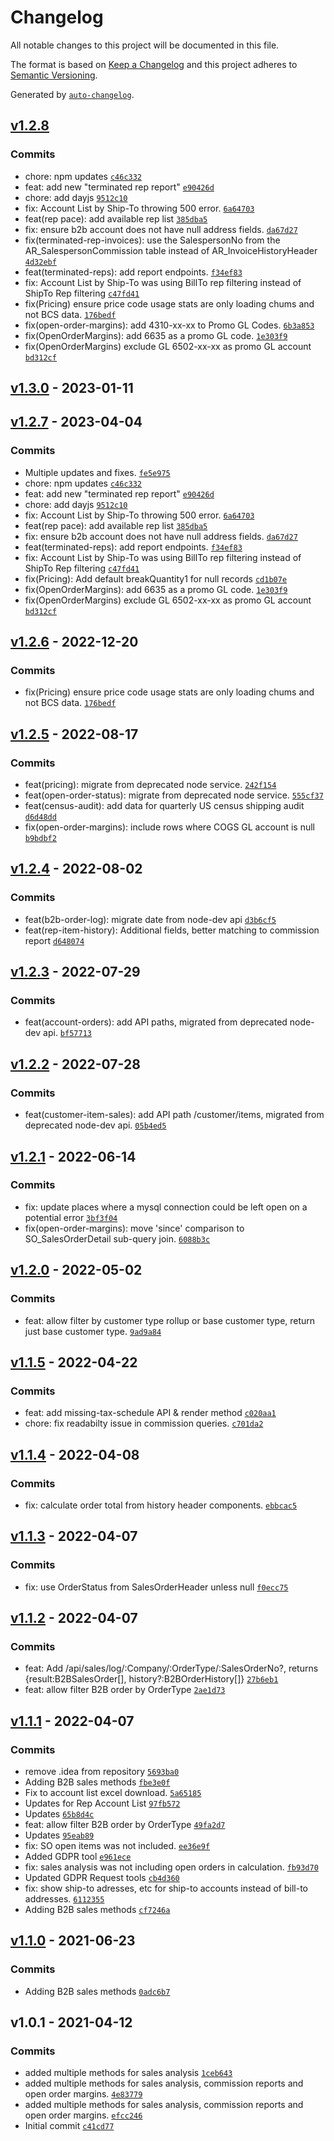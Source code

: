 # Changelog

All notable changes to this project will be documented in this file.

The format is based on [Keep a Changelog](https://keepachangelog.com/en/1.0.0/)
and this project adheres to [Semantic Versioning](https://semver.org/spec/v2.0.0.html).

Generated by [`auto-changelog`](https://github.com/CookPete/auto-changelog).

## [v1.2.8](https://github.com/UtahGooner/api-sales/compare/v1.3.0...v1.2.8)

### Commits

- chore: npm updates [`c46c332`](https://github.com/UtahGooner/api-sales/commit/c46c3328daf7cc114061c864b63036a4b86802e3)
- feat: add new "terminated rep report" [`e90426d`](https://github.com/UtahGooner/api-sales/commit/e90426dca61713bd7c76411c5db1563504ae7604)
- chore: add dayjs [`9512c10`](https://github.com/UtahGooner/api-sales/commit/9512c10030113ed4fbb6e3e9e9be505e4418956e)
- fix: Account List by Ship-To throwing 500 error. [`6a64703`](https://github.com/UtahGooner/api-sales/commit/6a64703e4e4b0c8a0b69222ef821af848c4f92d3)
- feat(rep pace): add available rep list [`385dba5`](https://github.com/UtahGooner/api-sales/commit/385dba52ca3d30ec6a2fbd6b75d32ea0b05f39dc)
- fix: ensure b2b account does not have null address fields. [`da67d27`](https://github.com/UtahGooner/api-sales/commit/da67d274e74687e296024095f8e9aa0198c97ef6)
- fix(terminated-rep-invoices): use the SalespersonNo from the AR_SalespersonCommission table instead of AR_InvoiceHistoryHeader [`4d32ebf`](https://github.com/UtahGooner/api-sales/commit/4d32ebf44be81f476f750b14c04e11224adcfd6f)
- feat(terminated-reps): add report endpoints. [`f34ef83`](https://github.com/UtahGooner/api-sales/commit/f34ef83c32345b221d2766603a469972698a4c02)
- fix: Account List by Ship-To was using BillTo rep filtering instead of ShipTo Rep filtering [`c47fd41`](https://github.com/UtahGooner/api-sales/commit/c47fd410b9dcb12857ffabe5b8fde20fea691783)
- fix(Pricing) ensure price code usage stats are only loading chums and not BCS data. [`176bedf`](https://github.com/UtahGooner/api-sales/commit/176bedf0c03192f01daf69430dae796812f57d70)
- fix(open-order-margins): add 4310-xx-xx to Promo GL Codes. [`6b3a853`](https://github.com/UtahGooner/api-sales/commit/6b3a8535548e06069a32d253e2dddf7c6bbdff5b)
- fix(OpenOrderMargins): add 6635 as a promo GL code. [`1e303f9`](https://github.com/UtahGooner/api-sales/commit/1e303f9a26159fcbd2837337e9662a8201887a9a)
- fix(OpenOrderMargins) exclude GL 6502-xx-xx as promo GL account [`bd312cf`](https://github.com/UtahGooner/api-sales/commit/bd312cf93821efe23823b3a099a24a0cfdfae89a)

## [v1.3.0](https://github.com/UtahGooner/api-sales/compare/v1.2.7...v1.3.0) - 2023-01-11

## [v1.2.7](https://github.com/UtahGooner/api-sales/compare/v1.2.6...v1.2.7) - 2023-04-04

### Commits

- Multiple updates and fixes. [`fe5e975`](https://github.com/UtahGooner/api-sales/commit/fe5e9756e1bcd0bdbfc82f519528a9b9e81bc90a)
- chore: npm updates [`c46c332`](https://github.com/UtahGooner/api-sales/commit/c46c3328daf7cc114061c864b63036a4b86802e3)
- feat: add new "terminated rep report" [`e90426d`](https://github.com/UtahGooner/api-sales/commit/e90426dca61713bd7c76411c5db1563504ae7604)
- chore: add dayjs [`9512c10`](https://github.com/UtahGooner/api-sales/commit/9512c10030113ed4fbb6e3e9e9be505e4418956e)
- fix: Account List by Ship-To throwing 500 error. [`6a64703`](https://github.com/UtahGooner/api-sales/commit/6a64703e4e4b0c8a0b69222ef821af848c4f92d3)
- feat(rep pace): add available rep list [`385dba5`](https://github.com/UtahGooner/api-sales/commit/385dba52ca3d30ec6a2fbd6b75d32ea0b05f39dc)
- fix: ensure b2b account does not have null address fields. [`da67d27`](https://github.com/UtahGooner/api-sales/commit/da67d274e74687e296024095f8e9aa0198c97ef6)
- feat(terminated-reps): add report endpoints. [`f34ef83`](https://github.com/UtahGooner/api-sales/commit/f34ef83c32345b221d2766603a469972698a4c02)
- fix: Account List by Ship-To was using BillTo rep filtering instead of ShipTo Rep filtering [`c47fd41`](https://github.com/UtahGooner/api-sales/commit/c47fd410b9dcb12857ffabe5b8fde20fea691783)
- fix(Pricing): Add default breakQuantity1 for null records [`cd1b07e`](https://github.com/UtahGooner/api-sales/commit/cd1b07e0a027fccd070e8447a24ad2bb2d103094)
- fix(OpenOrderMargins): add 6635 as a promo GL code. [`1e303f9`](https://github.com/UtahGooner/api-sales/commit/1e303f9a26159fcbd2837337e9662a8201887a9a)
- fix(OpenOrderMargins) exclude GL 6502-xx-xx as promo GL account [`bd312cf`](https://github.com/UtahGooner/api-sales/commit/bd312cf93821efe23823b3a099a24a0cfdfae89a)

## [v1.2.6](https://github.com/UtahGooner/api-sales/compare/v1.2.5...v1.2.6) - 2022-12-20

### Commits

- fix(Pricing) ensure price code usage stats are only loading chums and not BCS data. [`176bedf`](https://github.com/UtahGooner/api-sales/commit/176bedf0c03192f01daf69430dae796812f57d70)

## [v1.2.5](https://github.com/UtahGooner/api-sales/compare/v1.2.4...v1.2.5) - 2022-08-17

### Commits

- feat(pricing): migrate from deprecated node service. [`242f154`](https://github.com/UtahGooner/api-sales/commit/242f1548a3c01330bed0e4ab2b6fb91a56f2a7f4)
- feat(open-order-status): migrate from deprecated node service. [`555cf37`](https://github.com/UtahGooner/api-sales/commit/555cf377320ebf4e89a08f7e3297d060f04924d3)
- feat(census-audit): add data for quarterly US census shipping audit [`d6d48dd`](https://github.com/UtahGooner/api-sales/commit/d6d48dd976cdbdf18e1a89a508c227276bfa429f)
- fix(open-order-margins): include rows where COGS GL account is null [`b9bdbf2`](https://github.com/UtahGooner/api-sales/commit/b9bdbf23a17ef7ea99fce6fbfc0a9d549fb90fa8)

## [v1.2.4](https://github.com/UtahGooner/api-sales/compare/v1.2.3...v1.2.4) - 2022-08-02

### Commits

- feat(b2b-order-log): migrate date from node-dev api [`d3b6cf5`](https://github.com/UtahGooner/api-sales/commit/d3b6cf57400a12c6512b717ae75c2d3bcdb5b715)
- feat(rep-item-history): Additional fields, better matching to commission report [`d648074`](https://github.com/UtahGooner/api-sales/commit/d6480749dbe63ee2be77f6d642eee9669af79ce3)

## [v1.2.3](https://github.com/UtahGooner/api-sales/compare/v1.2.2...v1.2.3) - 2022-07-29

### Commits

- feat(account-orders): add API paths, migrated from deprecated node-dev api. [`bf57713`](https://github.com/UtahGooner/api-sales/commit/bf5771396f90a62c910c3ca10517cc770cb2cec4)

## [v1.2.2](https://github.com/UtahGooner/api-sales/compare/v1.2.1...v1.2.2) - 2022-07-28

### Commits

- feat(customer-item-sales): add API path /customer/items, migrated from deprecated node-dev api. [`05b4ed5`](https://github.com/UtahGooner/api-sales/commit/05b4ed564f767c1f82a549fc4a7c8a89434501d8)

## [v1.2.1](https://github.com/UtahGooner/api-sales/compare/v1.2.0...v1.2.1) - 2022-06-14

### Commits

- fix: update places where a mysql connection could be left open on a potential error [`3bf3f04`](https://github.com/UtahGooner/api-sales/commit/3bf3f04e0fc232bb1d54296066038d8ea46a53df)
- fix(open-order-margins): move 'since' comparison to SO_SalesOrderDetail sub-query join. [`6088b3c`](https://github.com/UtahGooner/api-sales/commit/6088b3c54e2a6a3c1c505232b11c7386440fc950)

## [v1.2.0](https://github.com/UtahGooner/api-sales/compare/v1.1.5...v1.2.0) - 2022-05-02

### Commits

- feat: allow filter by customer type rollup or base customer type, return just base customer type. [`9ad9a84`](https://github.com/UtahGooner/api-sales/commit/9ad9a84d45789aec34bc05f8beeff7c6b815ca74)

## [v1.1.5](https://github.com/UtahGooner/api-sales/compare/v1.1.4...v1.1.5) - 2022-04-22

### Commits

- feat: add missing-tax-schedule API & render method [`c020aa1`](https://github.com/UtahGooner/api-sales/commit/c020aa17694634eddf63982d918eaff98f5c0f4f)
- chore: fix readabilty issue in commission queries. [`c701da2`](https://github.com/UtahGooner/api-sales/commit/c701da2a300feca0ef3161049953af9caeb0f9a7)

## [v1.1.4](https://github.com/UtahGooner/api-sales/compare/v1.1.3...v1.1.4) - 2022-04-08

### Commits

- fix: calculate order total from history header components. [`ebbcac5`](https://github.com/UtahGooner/api-sales/commit/ebbcac5d1a56c301292b119349c421293e8fc8c0)

## [v1.1.3](https://github.com/UtahGooner/api-sales/compare/v1.1.2...v1.1.3) - 2022-04-07

### Commits

- fix: use OrderStatus from SalesOrderHeader unless null [`f0ecc75`](https://github.com/UtahGooner/api-sales/commit/f0ecc7572167259638b094bd4c115b91f8361069)

## [v1.1.2](https://github.com/UtahGooner/api-sales/compare/v1.1.1...v1.1.2) - 2022-04-07

### Commits

- feat: Add /api/sales/log/:Company/:OrderType/:SalesOrderNo?, returns {result:B2BSalesOrder[], history?:B2BOrderHistory[]} [`27b6eb1`](https://github.com/UtahGooner/api-sales/commit/27b6eb12bbcadcf36761021c555be7effe17a2d9)
- feat: allow filter B2B order by OrderType [`2ae1d73`](https://github.com/UtahGooner/api-sales/commit/2ae1d73f7e9f98227e46bcbfdba9cb04bd2aebef)

## [v1.1.1](https://github.com/UtahGooner/api-sales/compare/v1.1.0...v1.1.1) - 2022-04-07

### Commits

- remove .idea from repository [`5693ba0`](https://github.com/UtahGooner/api-sales/commit/5693ba0817b02bbcf34114eacc84ca4dac7ad0f3)
- Adding B2B sales methods [`fbe3e0f`](https://github.com/UtahGooner/api-sales/commit/fbe3e0fd4c436c6c4fc76b63db7ed4f04c0c37e7)
- Fix to account list excel download. [`5a65185`](https://github.com/UtahGooner/api-sales/commit/5a6518550f05bcb4bf42addefa4da892ff35c54f)
- Updates for Rep Account List [`97fb572`](https://github.com/UtahGooner/api-sales/commit/97fb572b16414642466b4afb22fd547a363e146a)
- Updates [`65b8d4c`](https://github.com/UtahGooner/api-sales/commit/65b8d4cccdda2c6d70819aab10812f5bb3222563)
- feat: allow filter B2B order by OrderType [`49fa2d7`](https://github.com/UtahGooner/api-sales/commit/49fa2d789c5796ece876e775391594003361e994)
- Updates [`95eab89`](https://github.com/UtahGooner/api-sales/commit/95eab898e6b3ff4936b4ea8f6146093c7a7f4e6e)
- fix: SO open items was not included. [`ee36e9f`](https://github.com/UtahGooner/api-sales/commit/ee36e9fd70a322cf052cb589612fd235ae3e42d8)
- Added GDPR tool [`e961ece`](https://github.com/UtahGooner/api-sales/commit/e961ece51d4d2dccca46b5161c9440b32a438f9c)
- fix: sales analysis was not including open orders in calculation. [`fb93d70`](https://github.com/UtahGooner/api-sales/commit/fb93d70cc9cb2f7e41610e1f0f1cd70206a2c712)
- Updated GDPR Request tools [`cb4d360`](https://github.com/UtahGooner/api-sales/commit/cb4d3608dfc6bafffd00950035085e6bfbd66a3f)
- fix: show ship-to adresses, etc for ship-to accounts instead of bill-to addresses. [`6112355`](https://github.com/UtahGooner/api-sales/commit/611235543d596d341198f967a1a8698e4cf7add4)
- Adding B2B sales methods [`cf7246a`](https://github.com/UtahGooner/api-sales/commit/cf7246a8790b3f882f91abe7623aa87c71a9aaa8)

## [v1.1.0](https://github.com/UtahGooner/api-sales/compare/v1.0.1...v1.1.0) - 2021-06-23

### Commits

- Adding B2B sales methods [`0adc6b7`](https://github.com/UtahGooner/api-sales/commit/0adc6b731e72eae85fb21ec61220b193524f241c)

## v1.0.1 - 2021-04-12

### Commits

- added multiple methods for sales analysis [`1ceb643`](https://github.com/UtahGooner/api-sales/commit/1ceb6434753b82294e71a6a1880ee9ba1b9e35a1)
- added multiple methods for sales analysis, commission reports and open order margins. [`4e83779`](https://github.com/UtahGooner/api-sales/commit/4e83779fa2b73c7d98ba2d83479f531ec1f91063)
- added multiple methods for sales analysis, commission reports and open order margins. [`efcc246`](https://github.com/UtahGooner/api-sales/commit/efcc246168687110194d03fe78735e95e21de63d)
- Initial commit [`c41cd77`](https://github.com/UtahGooner/api-sales/commit/c41cd7739e6acd7c21b0d15ef5d0f94c5e4bdfe7)
